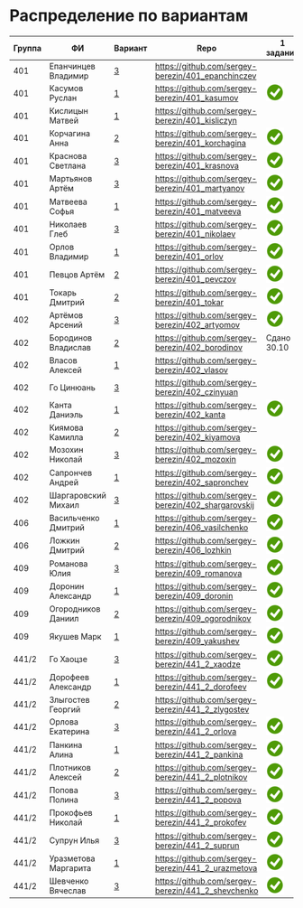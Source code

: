 # Распределение по вариантам

| Группа | ФИ | Вариант | Repo | 1 задание | 2 задание | 3 задание | 4 задание
| - | - | - | - | - | - | - | -
| 401 | Епанчинцев Владимир | [3](Problems.md#вариант-3-двумерная-упаковка) | https://github.com/sergey-berezin/401_epanchinczev 
| 401 | Касумов Руслан      | [1](Problems.md#вариант-1-задача-коммивояжера)| https://github.com/sergey-berezin/401_kasumov         | ![Сдано 24.09](media/ok.png) | ![Сдано 29.10](media/ok.png) | Вариант а
| 401 | Кислицын Матвей     | [1](Problems.md#вариант-1-задача-коммивояжера)| https://github.com/sergey-berezin/401_kisliczyn 
| 401 | Корчагина Анна      | [2](Problems.md#вариант-2-расписание-турнира) | https://github.com/sergey-berezin/401_korchagina      | ![Сдано 25.09](media/ok.png) | ![Сдано 29.10](media/ok.png) | Вариант в
| 401 | Краснова Светлана   | [3](Problems.md#вариант-3-двумерная-упаковка) | https://github.com/sergey-berezin/401_krasnova        | ![Сдано 17.09](media/ok.png) | ![Сдано 22.10](media/ok.png) | Вариант б
| 401 | Мартьянов Артём     | [3](Problems.md#вариант-3-двумерная-упаковка) | https://github.com/sergey-berezin/401_martyanov       | ![Сдано 26.09](media/ok.png) | ![Сдано 24.10](media/ok.png) | Вариант а
| 401 | Матвеева Софья      | [1](Problems.md#вариант-1-задача-коммивояжера)| https://github.com/sergey-berezin/401_matveeva        | ![Сдано 27.09](media/ok.png) | ![Сдано 08.11](media/ok.png) | Вариант в
| 401 | Николаев Глеб       | [3](Problems.md#вариант-3-двумерная-упаковка) | https://github.com/sergey-berezin/401_nikolaev        | ![Сдано 28.09](media/ok.png) | ![Сдано 05.11](media/ok.png) | Вариант а
| 401 | Орлов Владимир      | [1](Problems.md#вариант-1-задача-коммивояжера)| https://github.com/sergey-berezin/401_orlov           | ![Сдано 24.09](media/ok.png) | PR 25.10 | Вариант в
| 401 | Певцов Артём        | [2](Problems.md#вариант-2-расписание-турнира) | https://github.com/sergey-berezin/401_pevczov         | ![Сдано 24.09](media/ok.png) | ![Сдано 29.10](media/ok.png) | Вариант а
| 401 | Токарь Дмитрий      | [2](Problems.md#вариант-2-расписание-турнира) | https://github.com/sergey-berezin/401_tokar           | ![Сдано 29.09](media/ok.png) | ![Сдано 29.10](media/ok.png) | Вариант в
| 402 | Артёмов Арсений     | [3](Problems.md#вариант-3-двумерная-упаковка) | https://github.com/sergey-berezin/402_artyomov        | ![Сдано 29.09](media/ok.png)
| 402 | Бородинов Владислав | [2](Problems.md#вариант-2-расписание-турнира) | https://github.com/sergey-berezin/402_borodinov       | Сдано 30.10 | ![Сдано 22.10](media/ok.png) | ![Сдано 11.11](media/ok.png) | Вариант а
| 402 | Власов Алексей      | [1](Problems.md#вариант-1-задача-коммивояжера)| https://github.com/sergey-berezin/402_vlasov
| 402 | Го Цинюань          | [3](Problems.md#вариант-3-двумерная-упаковка) | https://github.com/sergey-berezin/402_czinyuan
| 402 | Канта Даниэль       | [1](Problems.md#вариант-1-задача-коммивояжера)| https://github.com/sergey-berezin/402_kanta           | ![Сдано 24.09](media/ok.png) | ![Сдано 23.10](media/ok.png) | Вариант б
| 402 | Киямова Камилла     | [2](Problems.md#вариант-2-расписание-турнира) | https://github.com/sergey-berezin/402_kiyamova
| 402 | Мозохин Николай     | [3](Problems.md#вариант-3-двумерная-упаковка) | https://github.com/sergey-berezin/402_mozoxin         | ![Сдано 24.09](media/ok.png) | ![Сдано 05.11](media/ok.png) | Вариант а
| 402 | Сапрончев Андрей    | [1](Problems.md#вариант-1-задача-коммивояжера)| https://github.com/sergey-berezin/402_sapronchev      | ![Сдано 17.09](media/ok.png) | ![Сдано 30.09](media/ok.png) | ![Сдано 05.11](media/ok.png) | Вариант б
| 402 | Шаргаровский Михаил | [3](Problems.md#вариант-3-двумерная-упаковка) | https://github.com/sergey-berezin/402_shargarovskij   | ![Сдано 24.09](media/ok.png) | PR 27.10 | Вариант а
| 406 | Васильченко Дмитрий | [1](Problems.md#вариант-1-задача-коммивояжера)| https://github.com/sergey-berezin/406_vasilchenko     | ![Сдано 13.09](media/ok.png) | ![Сдано 14.10](media/ok.png) | PR 14.11
| 406 | Ложкин Дмитрий      | [2](Problems.md#вариант-2-расписание-турнира) | https://github.com/sergey-berezin/406_lozhkin         | ![Сдано 27.09](media/ok.png) | ![Сдано 08.11](media/ok.png) | Вариант а
| 409 | Романова Юлия       | [3](Problems.md#вариант-3-двумерная-упаковка) | https://github.com/sergey-berezin/409_romanova        | ![Сдано 19.09](media/ok.png) | PR 22.10 | Вариант в
| 409 | Доронин Александр   | [1](Problems.md#вариант-1-задача-коммивояжера)| https://github.com/sergey-berezin/409_doronin         | ![Сдано 13.09](media/ok.png) | ![Сдано 17.09](media/ok.png) | Вариант а
| 409 | Огородников Даниил  | [2](Problems.md#вариант-2-расписание-турнира) | https://github.com/sergey-berezin/409_ogorodnikov     | ![Сдано 23.09](media/ok.png) | PR 27.10 | Вариант в
| 409 | Якушев Марк         | [1](Problems.md#вариант-1-задача-коммивояжера) | https://github.com/sergey-berezin/409_yakushev       | ![Сдано 03.10](media/ok.png) | PR 27.10 | Вариант a
| 441/2 | Го Хаоцзе         | [3](Problems.md#вариант-3-двумерная-упаковка) | https://github.com/sergey-berezin/441_2_xaodze        | ![Сдано 27.09](media/ok.png) | ![Сдано 10.11](media/ok.png) | Вариант в
| 441/2 | Дорофеев Александр| [1](Problems.md#вариант-1-задача-коммивояжера)| https://github.com/sergey-berezin/441_2_dorofeev      | ![Сдано 23.09](media/ok.png) | ![Сдано 11.11](media/ok.png) | Вариант а 
| 441/2 | Злыгостев Георгий | [2](Problems.md#вариант-2-расписание-турнира) | https://github.com/sergey-berezin/441_2_zlygostev
| 441/2 | Орлова Екатерина  | [3](Problems.md#вариант-3-двумерная-упаковка) | https://github.com/sergey-berezin/441_2_orlova        | ![Сдано 23.09](media/ok.png) | ![Сдано 11.11](media/ok.png) | Вариант а
| 441/2 | Панкина Алина     | [1](Problems.md#вариант-1-задача-коммивояжера)| https://github.com/sergey-berezin/441_2_pankina       | ![Сдано 23.09](media/ok.png) | ![Сдано 11.11](media/ok.png) | Вариант в
| 441/2 | Плотников Алексей | [2](Problems.md#вариант-2-расписание-турнира) | https://github.com/sergey-berezin/441_2_plotnikov     | ![Сдано 29.09](media/ok.png) | PR 27.10 | Вариант а
| 441/2 | Попова Полина     | [3](Problems.md#вариант-3-двумерная-упаковка) | https://github.com/sergey-berezin/441_2_popova        | ![Сдано 26.09](media/ok.png) | ![Сдано 21.10](media/ok.png) | ![Сдано 11.11](media/ok.png) | Вариант а
| 441/2 | Прокофьев Николай | [1](Problems.md#вариант-1-задача-коммивояжера)| https://github.com/sergey-berezin/441_2_prokofev      | ![Сдано 27.09](media/ok.png) | ![Сдано 30.10](media/ok.png) | Вариант в
| 441/2 | Супрун Илья       | [3](Problems.md#вариант-3-двумерная-упаковка) | https://github.com/sergey-berezin/441_2_suprun        | ![Сдано](media/ok.png) | PR 27.10 | Вариант a
| 441/2 | Уразметова Маргарита | [1](Problems.md#вариант-1-задача-коммивояжера)| https://github.com/sergey-berezin/441_2_urazmetova | ![Сдано 29.09](media/ok.png)
| 441/2 | Шевченко Вячеслав | [3](Problems.md#вариант-3-двумерная-упаковка) | https://github.com/sergey-berezin/441_2_shevchenko    | ![Сдано 29.09](media/ok.png) | ![Сдано 11.11](media/ok.png) | Вариант а
